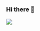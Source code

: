 ### Hi there 👋

  <img src="https://github-readme-stats.anuraghazra1.vercel.app/api?username=mateussiilva&show_icons=true" />
